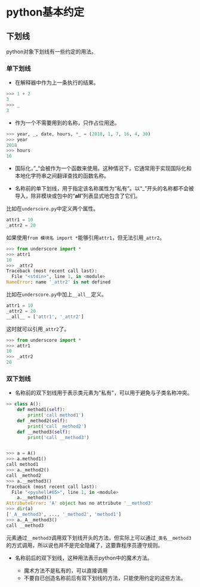 # python基本约定

## 下划线
python对象下划线有一些约定的用法。  

### 单下划线

* 在解释器中作为上一条执行的结果。  

```python
>>> 1 + 2
3
>>> _
3
```

* 作为一个不需要用到的名称，只作占位用途。  

```python
>>> year, _, date, hours, *_ = (2018, 1, 7, 16, 4, 30)
>>> year
2018
>>> hours
16
```

* 国际化，”_“会被作为一个函数来使用。这种情况下，它通常用于实现国际化和本地化字符串之间翻译查找的函数名称。

* 名称前的单下划线，用于指定该名称属性为“私有”。以“_”开头的名称都不会被导入，除非模块或包中的“__all__”列表显式地包含了它们。

比如在`underscore.py`中定义两个属性。  
```python
attr1 = 10
_attr2 = 20

```
如果使用`from 模块名 import *`能够引用`attr1`，但无法引用`_attr2`。
```python
>>> from underscore import *
>>> attr1
10
>>> _attr2
Traceback (most recent call last):
  File "<stdin>", line 1, in <module>
NameError: name '_attr2' is not defined
```

比如在`underscore.py`中加上`__all__`定义。  
```python
attr1 = 10
_attr2 = 20
__all__ = ['attr1', '_attr2']
```
这时就可以引用`_attr2`了。
```python
>>> from underscore import *
>>> attr1
10
>>> _attr2
20
```

### 双下划线
* 名称前的双下划线用于表示类元素为"私有"，可以用于避免与子类名称冲突。  

```python  
>> class A():
	def method1(self):
		print('call method1')
	def _method2(self):
		print('call _method2')
	def __method3(self):
		print('call __method3')


>>> a = A()
>>> a.method1()
call method1
>>> a._method2()
call _method2
>>> a.__method3()
Traceback (most recent call last):
  File "<pyshell#65>", line 1, in <module>
    a.__method3()
AttributeError: 'A' object has no attribute '__method3'
>>> dir(a)
['_A__method3', ..., '_method2', 'method1']
>>> a._A__method3()
call __method3
```
元素通过`__method3`调用双下划线开头的方法，但实际上可以通过`_类名__method3`的方式调用，所以说也并不是完全隐藏了，这要靠程序员遵守规则。  

* 名称前后的双下划线，这种用法表示python中的魔术方法。

  * 魔术方法不是私有的，可以直接调用
  * 不要自已创造名称前后有双下划线的方法，只能使用约定的这些方法。
